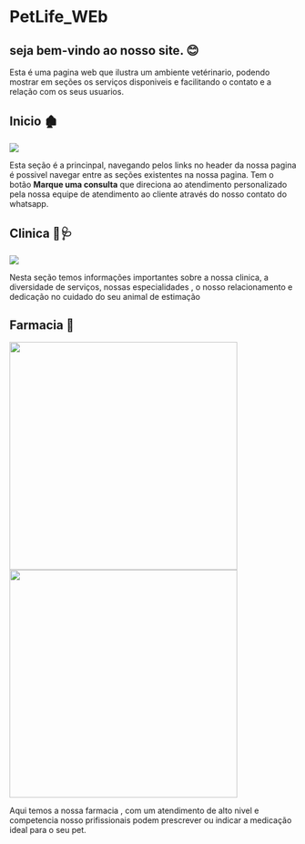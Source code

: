# PetLife_WEb

## seja bem-vindo ao nosso site. 😊

Esta é uma pagina web que ilustra um ambiente vetérinario, podendo mostrar em seções os serviços disponiveis e facilitando o contato e a relação com os seus usuarios.

## Inicio 🏚
<div>
  <img src="https://github.com/Aderito-ad/Petlife_WEb/assets/120769044/4071d41f-5783-4f88-98cb-c6403243382a">

  Esta seção é a princinpal, navegando pelos links no header da nossa pagina é possivel navegar entre as seções existentes na nossa pagina.
  Tem o botão <b> Marque uma consulta</b> que direciona ao atendimento personalizado pela nossa equipe de atendimento ao cliente através do nosso contato do whatsapp.
</div>

## Clinica 🏥🩺
<div>
  <img src="https://github.com/Aderito-ad/Petlife_WEb/assets/120769044/60a4df02-8f68-4647-8688-3dba0ce28a52">

  Nesta seção temos informações importantes sobre a nossa clinica, a diversidade de serviços, nossas especialidades , o nosso relacionamento e dedicação no cuidado do seu animal de estimação
</div>

## Farmacia 💊
<div>
  <img src="https://github.com/Aderito-ad/Petlife_WEb/assets/120769044/39bd54db-7f76-4673-a104-19944ee434d5" width="400px" heith="500px">
  
  <img src="https://github.com/Aderito-ad/Petlife_WEb/assets/120769044/5aa998d6-deff-43fd-b11f-c5d0bad9b3ab" width="400px" heith="500px">

  Aqui temos a nossa farmacia , com um atendimento de alto nivel e competencia nosso prifissionais podem prescrever ou indicar a medicação ideal
  para o seu pet.
</div>
